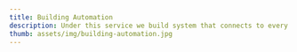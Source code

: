 ```yaml
---
title: Building Automation
description: Under this service we build system that connects to every device that can be controlled through your cell phone or smart speakers such as Google Home, Alexa etc.
thumb: assets/img/building-automation.jpg
---
```


